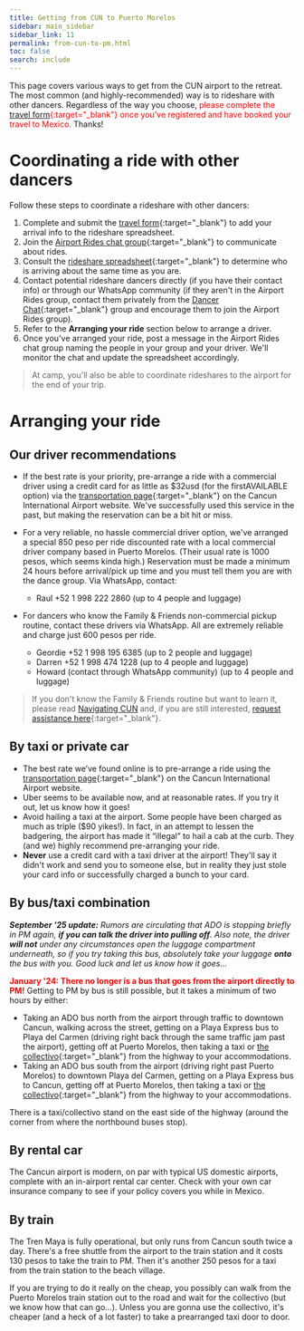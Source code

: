 ```yaml
---
title: Getting from CUN to Puerto Morelos
sidebar: main_sidebar
sidebar_link: 11
permalink: from-cun-to-pm.html
toc: false
search: include
---
```


This page covers various ways to get from the CUN airport to the retreat. The most common (and highly-recommended) way is to rideshare with other dancers. Regardless of the way you choose, <span style="color: red">please complete the [travel form](https://docs.google.com/forms/d/e/1FAIpQLSex7cyDs_Xf33rAxqU2S749xG_MB4lMQk3fPvF_p0JkkoKyTg/viewform){:target="_blank"} once you’ve registered and have booked your travel to Mexico.</span> Thanks!

<!--# Group rate rides

Once you clear customs at CUN, the scene is quite a zoo! But no need to be intimidated; it’s part of the adventure! To lessen your potential overwhelm, we are arranging rides for all who want them. 

- We’ll connect you with your driver and he will meet you at the curb.
- Our discounted rate is 650 pesos or $35 per car, paid directly to the driver upon arrival in Puerto Morelos. This price is definitely the best rate for a private car and 1/2 the price of getting into a taxi at the airport without an advance reservation!
- To use our service, you must complete the [**travel form**](https://docs.google.com/forms/d/e/1FAIpQLSex7cyDs_Xf33rAxqU2S749xG_MB4lMQk3fPvF_p0JkkoKyTg/viewform){:target="_blank"} well in advance of your arrival date.
-->

# Coordinating a ride with other dancers

Follow these steps to coordinate a rideshare with other dancers:
1. Complete and submit the [travel form](https://docs.google.com/forms/d/e/1FAIpQLSex7cyDs_Xf33rAxqU2S749xG_MB4lMQk3fPvF_p0JkkoKyTg/viewform){:target="_blank"} to add your arrival info to the rideshare spreadsheet.
2. Join the [Airport Rides chat group](https://chat.whatsapp.com/DiL8kawPPIw4NtxV25MOsq){:target="_blank"} to communicate about rides.
3. Consult the [rideshare spreadsheet](https://docs.google.com/spreadsheets/d/e/2PACX-1vSZSq4OF3O0hydC8OsEiC3n-gKzCRPGZj7wdRLIrn2qmSydI9kxBq9tinuZeEohARD7pqrylkqyNyrQ/pubhtml?gid=1287951932&single=true){:target="_blank"} to determine who is arriving about the same time as you are.
4. Contact potential rideshare dancers directly (if you have their contact info) or through our WhatsApp community (if they aren't in the Airport Rides group, contact them privately from the [Dancer Chat](https://chat.whatsapp.com/EMbSgSrfAhiFqgHSPwd7mH){:target="_blank"} group and encourage them to join the Airport Rides group).
5. Refer to the **Arranging your ride** section below to arrange a driver.
6. Once you've arranged your ride, post a message in the Airport Rides chat group naming the people in your group and your driver. We'll monitor the chat and update the spreadsheet accordingly.

> At camp, you'll also be able to coordinate rideshares to the airport for the end of your trip.

# Arranging your ride

## Our driver recommendations

- If the best rate is your priority, pre-arrange a ride with a commercial driver using a credit card for as little as $32usd (for the firstAVAILABLE option) via the [transportation page](https://www.cancunairport.com/transportation.html){:target="_blank"} on the Cancun International Airport website. We've successfully used this service in the past, but making the reservation can be a bit hit or miss.

- For a very reliable, no hassle commercial driver option, we've arranged a special 850 peso per ride discounted rate with a local commercial driver company based in Puerto Morelos. (Their usual rate is 1000 pesos, which seems kinda high.) Reservation must be made a minimum 24 hours before arrival/pick up time and you must tell them you are with the dance group. Via WhatsApp, contact:
  - Raul +52 1 998 222 2860 (up to 4 people and luggage)

- For dancers who know the Family & Friends non-commercial pickup routine, contact these drivers via WhatsApp. All are extremely reliable and charge just 600 pesos per ride.
  - Geordie +52 1 998 195 6385 (up to 2 people and luggage)
  - Darren  +52 1 998 474 1228 (up to 4 people and luggage)
  - Howard  (contact through WhatsApp community) (up to 4 people and luggage)

> If you don't know the Family & Friends routine but want to learn it, please read [Navigating CUN](navigating-cun.md) and, if you are still interested, [request assistance here](https://docs.google.com/forms/d/e/1FAIpQLSeKsY-e9iy44578E1ijjs_g5Bwi1gZCuW439N1bOBlL76U5qg/viewform){:target="_blank"}.

## By taxi or private car

- The best rate we’ve found online is to pre-arrange a ride using the [transportation page](https://www.cancunairport.com/transportation.html){:target="_blank"} on the Cancun International Airport website.
- Uber seems to be available now, and at reasonable rates. If you try it out, let us know how it goes!
- Avoid hailing a taxi at the airport. Some people have been charged as much as triple ($90 yikes!). In fact, in an attempt to lessen the badgering, the airport has made it “illegal” to hail a cab at the curb. They (and we) highly recommend pre-arranging your ride.
- **Never** use a credit card with a taxi driver at the airport! They'll say it didn't work and send you to someone else, but in reality they just stole your card info or successfully charged a bunch to your card.

## By bus/taxi combination

***September '25 update:** Rumors are circulating that ADO is stopping briefly in PM again, **if you can talk the driver into pulling off**. Also note, the driver **will not** under any circumstances open the luggage compartment underneath, so if you try taking this bus, absolutely take your luggage **onto** the bus with you. Good luck and let us know how it goes...*

<span style="color: red">**January '24: There no longer is a bus that goes from the airport directly to PM!**</span> Getting to PM by bus is still possible, but it takes a minimum of two hours by either:

- Taking an ADO bus north from the airport through traffic to downtown Cancun, walking across the street, getting on a Playa Express bus to Playa del Carmen (driving right back through the same traffic jam past the airport), getting off at Puerto Morelos, then taking a taxi or [the collectivo](https://puertomorelos.mx/producto/colectivos/){:target="_blank"} from the highway to your accommodations.
- Taking an ADO bus south from the airport (driving right past Puerto Morelos) to downtown Playa del Carmen, getting on a Playa Express bus to Cancun, getting off at Puerto Morelos, then taking a taxi  or [the collectivo](https://puertomorelos.mx/producto/colectivos/){:target="_blank"} from the highway to your accommodations.

There is a taxi/collectivo stand on the east side of the highway (around the corner from where the northbound buses stop).

## By rental car

The Cancun airport is modern, on par with typical US domestic airports, complete with an in-airport rental car center. Check with your own car insurance company to see if your policy covers you while in Mexico.

## By train

The Tren Maya is fully operational, but only runs from Cancun south twice a day. There's a free shuttle from the airport to the train station and it costs 130 pesos to take the train to PM. Then it's another 250 pesos for a taxi from the train station to the beach village.

If you are trying to do it really on the cheap, you possibly can walk from the Puerto Morelos train station out to the road and wait for the collectivo (but we know how that can go...). Unless you are gonna use the collectivo, it's cheaper (and a heck of a lot faster) to take a prearranged taxi door to door.